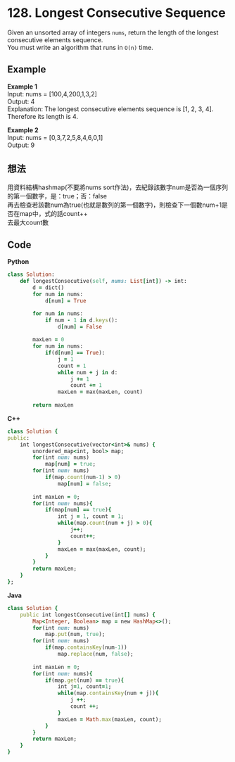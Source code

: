 # 128. Longest Consecutive Sequence
Given an unsorted array of integers `nums`, return the length of the longest consecutive elements sequence.  
You must write an algorithm that runs in `O(n)` time.  

## Example
**Example 1**  
Input: nums = [100,4,200,1,3,2]  
Output: 4  
Explanation: The longest consecutive elements sequence is [1, 2, 3, 4]. Therefore its length is 4.  

**Example 2**  
Input: nums = [0,3,7,2,5,8,4,6,0,1]  
Output: 9  

## 想法
用資料結構hashmap(不要將nums sort作法)，去紀錄該數字num是否為一個序列的第一個數字，是：true；否：false  
再去檢查若該數num為true(也就是數列的第一個數字)，則檢查下一個數num+1是否在map中，式的話count++  
去最大count數

## Code
**Python**
```ruby
class Solution:
    def longestConsecutive(self, nums: List[int]) -> int:
        d = dict()
        for num in nums:
            d[num] = True

        for num in nums:
            if num - 1 in d.keys():
                d[num] = False
        
        maxLen = 0
        for num in nums:
            if(d[num] == True):
                j = 1
                count = 1
                while num + j in d:
                    j += 1
                    count += 1
                maxLen = max(maxLen, count)
        
        return maxLen
```
**C++**
```ruby
class Solution {
public:
    int longestConsecutive(vector<int>& nums) {
        unordered_map<int, bool> map;
        for(int num: nums)
            map[num] = true;
        for(int num: nums)
            if(map.count(num-1) > 0)
                map[num] = false;
        
        int maxLen = 0;
        for(int num: nums){
            if(map[num] == true){
                int j = 1, count = 1;
                while(map.count(num + j) > 0){
                    j++;
                    count++;
                }
                maxLen = max(maxLen, count);
            }
        }
        return maxLen;
    }
};
```
**Java**
```ruby
class Solution {
    public int longestConsecutive(int[] nums) {
        Map<Integer, Boolean> map = new HashMap<>();
        for(int num: nums)
            map.put(num, true);
        for(int num: nums)
            if(map.containsKey(num-1))
                map.replace(num, false);
        
        int maxLen = 0;
        for(int num: nums){
            if(map.get(num) == true){
                int j=1, count=1;
                while(map.containsKey(num + j)){
                    j ++;
                    count ++;
                }
                maxLen = Math.max(maxLen, count);
            }
        }
        return maxLen;
    }
}
```
